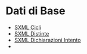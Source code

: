 # Dati di Base
- [SXML Cicli](Sorgenti/MB/DOC_SER/BRSER_01.md)
- [SXML Distinte](Sorgenti/MB/DOC_SER/BRSER_02.md)
- [SXML Dichiarazioni Intento](Sorgenti/MB/DOC_SER/BRSER_04.md)
- [](Sorgenti/MB/DOC_SER/BRSER_05.md)
